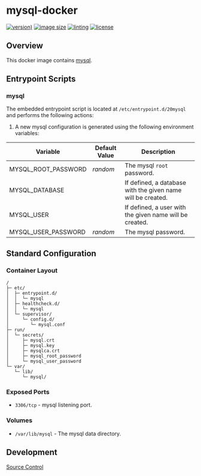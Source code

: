# mysql-docker

[![version)](https://img.shields.io/docker/v/crashvb/mysql/latest)](https://hub.docker.com/repository/docker/crashvb/mysql)
[![image size](https://img.shields.io/docker/image-size/crashvb/mysql/latest)](https://hub.docker.com/repository/docker/crashvb/mysql)
[![linting](https://img.shields.io/badge/linting-hadolint-yellow)](https://github.com/hadolint/hadolint)
[![license](https://img.shields.io/github/license/crashvb/mysql-docker.svg)](https://github.com/crashvb/mysql-docker/blob/master/LICENSE.md)

## Overview

This docker image contains [mysql](https://www.mysql.com/).

## Entrypoint Scripts

### mysql

The embedded entrypoint script is located at `/etc/entrypoint.d/20mysql` and performs the following actions:

1. A new mysql configuration is generated using the following environment variables:

 | Variable | Default Value | Description |
 | ---------| ------------- | ----------- |
 | MYSQL\_ROOT\_PASSWORD | _random_ | The mysql `root` password. |
 | MYSQL\_DATABASE | | If defined, a database with the given name will be created. |
 | MYSQL\_USER | | If defined, a user with the given name will be created. |
 | MYSQL\_USER\_PASSWORD | _random_ | The mysql _<user>_ password. |

## Standard Configuration

### Container Layout

```
/
├─ etc/
│  ├─ entrypoint.d/
│  │  └─ mysql
│  ├─ healthcheck.d/
│  │  └─ mysql
│  └─ supervisor/
│     └─ config.d/
│        └─ mysql.conf
├─ run/
│  └─ secrets/
│     ├─ mysql.crt
│     ├─ mysql.key
│     ├─ mysqlca.crt
│     ├─ mysql_root_password
│     └─ mysql_user_password
└─ var/
   └─ lib/
      └─ mysql/
```

### Exposed Ports

* `3306/tcp` - mysql listening port.

### Volumes

* `/var/lib/mysql` - The mysql data directory.

## Development

[Source Control](https://github.com/crashvb/mysql-docker)

